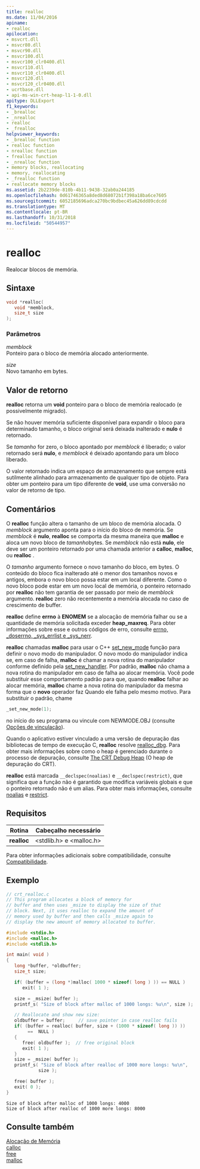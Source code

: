 ```yaml
---
title: realloc
ms.date: 11/04/2016
apiname:
- realloc
apilocation:
- msvcrt.dll
- msvcr80.dll
- msvcr90.dll
- msvcr100.dll
- msvcr100_clr0400.dll
- msvcr110.dll
- msvcr110_clr0400.dll
- msvcr120.dll
- msvcr120_clr0400.dll
- ucrtbase.dll
- api-ms-win-crt-heap-l1-1-0.dll
apitype: DLLExport
f1_keywords:
- _brealloc
- _nrealloc
- realloc
- _frealloc
helpviewer_keywords:
- _brealloc function
- realloc function
- nrealloc function
- frealloc function
- _nrealloc function
- memory blocks, reallocating
- memory, reallocating
- _frealloc function
- reallocate memory blocks
ms.assetid: 2b2239de-810b-4b11-9438-32ab0a244185
ms.openlocfilehash: 0d61746365a8ded8d68072b1f398a18ba6ce7605
ms.sourcegitcommit: 6052185696adca270bc9bdbec45a626dd89cdcdd
ms.translationtype: MT
ms.contentlocale: pt-BR
ms.lasthandoff: 10/31/2018
ms.locfileid: "50544957"
---
```

# <a name="realloc"></a>realloc

Realocar blocos de memória.

## <a name="syntax"></a>Sintaxe

```C
void *realloc(
   void *memblock,
   size_t size
);
```

### <a name="parameters"></a>Parâmetros

*memblock*<br/>
Ponteiro para o bloco de memória alocado anteriormente.

*size*<br/>
Novo tamanho em bytes.

## <a name="return-value"></a>Valor de retorno

**realloc** retorna um **void** ponteiro para o bloco de memória realocado (e possivelmente migrado).

Se não houver memória suficiente disponível para expandir o bloco para determinado tamanho, o bloco original será deixada inalterado e **nulo** é retornado.

Se *tamanho* for zero, o bloco apontado por *memblock* é liberado; o valor retornado será **nulo**, e *memblock* é deixado apontando para um bloco liberado.

O valor retornado indica um espaço de armazenamento que sempre está sutilmente alinhado para armazenamento de qualquer tipo de objeto. Para obter um ponteiro para um tipo diferente de **void**, use uma conversão no valor de retorno de tipo.

## <a name="remarks"></a>Comentários

O **realloc** função altera o tamanho de um bloco de memória alocada. O *memblock* argumento aponta para o início do bloco de memória. Se *memblock* é **nulo**, **realloc** se comporta da mesma maneira que **malloc** e aloca um novo bloco de *tamanho*bytes. Se *memblock* não está **nulo**, ele deve ser um ponteiro retornado por uma chamada anterior a **calloc**, **malloc**, ou **realloc** .

O *tamanho* argumento fornece o novo tamanho do bloco, em bytes. O conteúdo do bloco fica inalterado até o menor dos tamanhos novos e antigos, embora o novo bloco possa estar em um local diferente. Como o novo bloco pode estar em um novo local de memória, o ponteiro retornado por **realloc** não tem garantia de ser passado por meio de *memblock* argumento. **realloc** zero não recentemente a memória alocada no caso de crescimento de buffer.

**realloc** define **errno** à **ENOMEM** se a alocação de memória falhar ou se a quantidade de memória solicitada exceder **heap_maxreq**. Para obter informações sobre esse e outros códigos de erro, consulte [errno, _doserrno, _sys_errlist e _sys_nerr](../../c-runtime-library/errno-doserrno-sys-errlist-and-sys-nerr.md).

**realloc** chamadas **malloc** para usar o C++ [set_new_mode](set-new-mode.md) função para definir o novo modo do manipulador. O novo modo do manipulador indica se, em caso de falha, **malloc** é chamar a nova rotina do manipulador conforme definido pela [set_new_handler](set-new-handler.md). Por padrão, **malloc** não chama a nova rotina do manipulador em caso de falha ao alocar memória. Você pode substituir esse comportamento padrão para que, quando **realloc** falhar ao alocar memória, **malloc** chame a nova rotina do manipulador da mesma forma que o **novo** operador faz Quando ele falha pelo mesmo motivo. Para substituir o padrão, chame

```C
_set_new_mode(1);
```

no início do seu programa ou vincule com NEWMODE.OBJ (consulte [Opções de vinculação](../../c-runtime-library/link-options.md)).

Quando o aplicativo estiver vinculado a uma versão de depuração das bibliotecas de tempo de execução C, **realloc** resolve [realloc_dbg](realloc-dbg.md). Para obter mais informações sobre como o heap é gerenciado durante o processo de depuração, consulte [The CRT Debug Heap](/visualstudio/debugger/crt-debug-heap-details) (O heap de depuração do CRT).

**realloc** está marcada `__declspec(noalias)` e `__declspec(restrict)`, que significa que a função não é garantido que modifica variáveis globais e que o ponteiro retornado não é um alias. Para obter mais informações, consulte [noalias](../../cpp/noalias.md) e [restrict](../../cpp/restrict.md).

## <a name="requirements"></a>Requisitos

|Rotina|Cabeçalho necessário|
|-------------|---------------------|
|**realloc**|\<stdlib.h> e \<malloc.h>|

Para obter informações adicionais sobre compatibilidade, consulte [Compatibilidade](../../c-runtime-library/compatibility.md).

## <a name="example"></a>Exemplo

```C
// crt_realloc.c
// This program allocates a block of memory for
// buffer and then uses _msize to display the size of that
// block. Next, it uses realloc to expand the amount of
// memory used by buffer and then calls _msize again to
// display the new amount of memory allocated to buffer.

#include <stdio.h>
#include <malloc.h>
#include <stdlib.h>

int main( void )
{
   long *buffer, *oldbuffer;
   size_t size;

   if( (buffer = (long *)malloc( 1000 * sizeof( long ) )) == NULL )
      exit( 1 );

   size = _msize( buffer );
   printf_s( "Size of block after malloc of 1000 longs: %u\n", size );

   // Reallocate and show new size:
   oldbuffer = buffer;     // save pointer in case realloc fails
   if( (buffer = realloc( buffer, size + (1000 * sizeof( long )) ))
        ==  NULL )
   {
      free( oldbuffer );  // free original block
      exit( 1 );
   }
   size = _msize( buffer );
   printf_s( "Size of block after realloc of 1000 more longs: %u\n",
            size );

   free( buffer );
   exit( 0 );
}
```

```Output
Size of block after malloc of 1000 longs: 4000
Size of block after realloc of 1000 more longs: 8000
```

## <a name="see-also"></a>Consulte também

[Alocação de Memória](../../c-runtime-library/memory-allocation.md)<br/>
[calloc](calloc.md)<br/>
[free](free.md)<br/>
[malloc](malloc.md)<br/>
